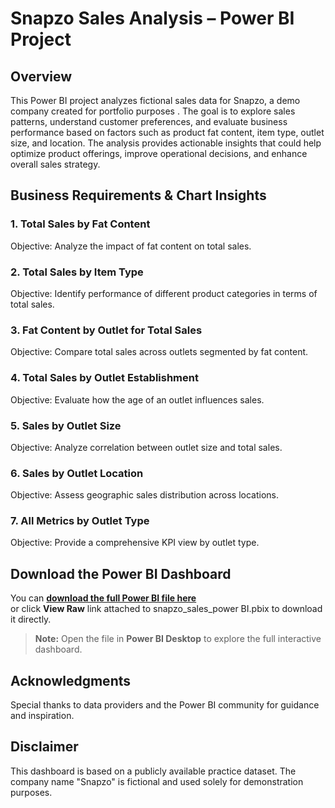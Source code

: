 # Snapzo Sales Analysis – Power BI Project
## Overview
This Power BI project analyzes fictional sales data for Snapzo, a demo company created for portfolio purposes . The goal is to explore sales patterns, understand customer preferences, and evaluate business performance based on factors such as product fat content, item type, outlet size, and location. The analysis provides actionable insights that could help optimize product offerings, improve operational decisions, and enhance overall sales strategy.

## Business Requirements & Chart Insights
### 1. Total Sales by Fat Content
Objective: Analyze the impact of fat content on total sales.

### 2. Total Sales by Item Type
Objective: Identify performance of different product categories in terms of total sales.

### 3. Fat Content by Outlet for Total Sales
Objective: Compare total sales across outlets segmented by fat content.

### 4. Total Sales by Outlet Establishment
Objective: Evaluate how the age of an outlet influences sales.

### 5. Sales by Outlet Size
Objective: Analyze correlation between outlet size and total sales.

### 6. Sales by Outlet Location
Objective: Assess geographic sales distribution across locations.

### 7. All Metrics by Outlet Type
Objective: Provide a comprehensive KPI view by outlet type.

## Download the Power BI Dashboard

You can [**download the full Power BI file here**](https://github.com/Grow-Data/Retail_Sales_Insights_PowerBI/raw/refs/heads/main/snapzo_sales_power%20BI.pbix)  
or click **View Raw** link attached to snapzo_sales_power BI.pbix to download it directly.  

> **Note:** Open the file in **Power BI Desktop** to explore the full interactive dashboard.

## Acknowledgments
Special thanks to data providers and the Power BI community for guidance and inspiration.

## Disclaimer
This dashboard is based on a publicly available practice dataset. The company name "Snapzo" is fictional and used solely for demonstration purposes.

